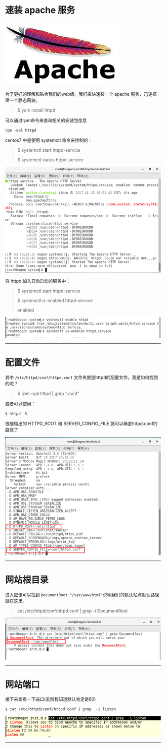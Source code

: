 # 速装 apache 服务

![](/assets/8335fafd-1c9a-43e7-b380-8be82760ff88import.png)

为了更好的理解和贴合我们的web级。我们来快速装一个 apache 服务，迅速搭建一个静态网站。

> $ yum install httpd

可以通过rpm命令来查询相关的安装包信息

```
rpm -qal httpd
```

centos7 中是使用 systemctl 命令来控制的：

> $ systemctl start httpd-service
>
> $ systemctl status httpd-service

![](/assets/b22699b9-f3b8-4328-b162-231f40480273import.png)

将 httpd 加入自动启动的服务中：

> $ systemctl start httpd-service
>
> $ systemctl is-enabled httpd-service
>
> enabled

![](/assets/43c7a4e3-00c4-4251-af4e-83786632e76fimport.png)



---

# 配置文件

其中 `/etc/httpd/conf/httpd.conf`  文件夹就是httpd的配置文件。我是如何找到的呢？

> $ rpm -qal httpd \| grep ".conf"

或者可以使用：

```
$ httpd -V
```

根据输出的 HTTPD\_ROOT 和 SERVER\_CONFIG\_FILE 就可以确定httpd.conf的路径了

![](/assets/b5565ae4-27ab-4aa2-9cf7-31edcae93adaimport.png)



---

# 网站根目录

进入应该可以找到 `DocumentRoot "/var/www/html"`说明我们的默认站点默认路径就在这里。

> cat /etc/httpd/conf/httpd.conf \| grep -i DocumentRoot

![](/assets/7088f7ce-329c-4f2c-a600-0c4e9c070a8bimport.png)



---

# 网站端口

接下来查看一下端口\(虽然我知道默认肯定是80\)

```
$ cat /etc/httpd/conf/httpd.conf | grep  -i listen
```

![](/assets/da0da257-0897-4cb9-9a21-1857342057ebimport.png)



---



